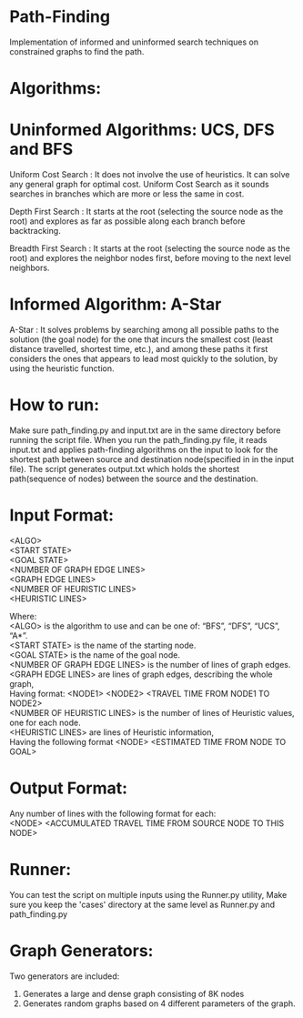 # Path-Finding
Implementation of informed and uninformed search techniques on constrained graphs to find the path.

# Algorithms:

# Uninformed Algorithms: UCS, DFS and BFS
Uniform Cost Search : It does not involve the use of heuristics. It can solve any general graph for optimal cost. Uniform Cost Search as it sounds searches in branches which are more or less the same in cost.

Depth First Search : It starts at the root (selecting the source node as the root) and explores as far as possible along each branch before backtracking.

Breadth First Search : It starts at the root (selecting the source node as the root) and explores the neighbor nodes first, before moving to the next level neighbors.

# Informed Algorithm: A-Star
A-Star : It solves problems by searching among all possible paths to the solution (the goal node) for the one that incurs the smallest cost (least distance travelled, shortest time, etc.), and among these paths it first considers the ones that appears to lead most quickly to the solution, by using the heuristic function.

# How to run:
Make sure path_finding.py and input.txt are in the same directory before running the script file. When you run the path_finding.py file, it reads input.txt and applies path-finding algorithms on the input to look for the shortest path between source and destination node(specified in in the input file).
The script generates output.txt which holds the shortest path(sequence of nodes) between the source and the destination.

# Input Format:

&lt;ALGO&gt;<br>
&lt;START STATE&gt;<br>
&lt;GOAL STATE&gt;<br>
&lt;NUMBER OF GRAPH EDGE LINES&gt;<br>
&lt;GRAPH EDGE LINES&gt;<br>
&lt;NUMBER OF HEURISTIC LINES&gt;<br>
&lt;HEURISTIC LINES&gt;<br>

Where:<br>
&lt;ALGO&gt; is the algorithm to use and can be one of: “BFS”, “DFS”, “UCS”, “A*”.<br>
&lt;START STATE&gt; is the name of the starting node.<br>
&lt;GOAL STATE&gt; is the name of the goal node.<br>
&lt;NUMBER OF GRAPH EDGE LINES&gt; is the number of lines of graph edges.<br>
&lt;GRAPH EDGE LINES&gt; are lines of graph edges, describing the whole graph,<br>
Having format: &lt;NODE1&gt; &lt;NODE2&gt; &lt;TRAVEL TIME FROM NODE1 TO NODE2&gt;<br>
&lt;NUMBER OF HEURISTIC LINES&gt; is the number of lines of Heuristic values, one for each node.<br>
&lt;HEURISTIC LINES&gt; are lines of Heuristic information,<br>
Having the following format &lt;NODE&gt; &lt;ESTIMATED TIME FROM NODE TO GOAL&gt;<br>

# Output Format:
Any number of lines with the following format for each:<br>
&lt;NODE&gt; &lt;ACCUMULATED TRAVEL TIME FROM SOURCE NODE TO THIS NODE&gt;

# Runner:
You can test the script on multiple inputs using the Runner.py utility, Make sure you keep the 'cases' directory at the same level as Runner.py and path_finding.py<br>

# Graph Generators:
Two generators are included:<br>
1. Generates a large and dense graph consisting of 8K nodes<br>
2. Generates random graphs based on 4 different parameters of the graph.
